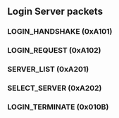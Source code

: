 ## Login Server packets

### LOGIN_HANDSHAKE (0xA101)

### LOGIN_REQUEST (0xA102)

### SERVER_LIST (0xA201)

### SELECT_SERVER (0xA202)

### LOGIN_TERMINATE (0x010B)
